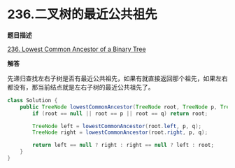 # 236.二叉树的最近公共祖先

**题目描述**

[236. Lowest Common Ancestor of a Binary Tree](https://leetcode.com/problems/lowest-common-ancestor-of-a-binary-tree/)

**解答**

先递归查找左右子树是否有最近公共祖先，如果有就直接返回那个祖先，如果左右都没有，那当前结点就是左右子树的最近公共祖先了。

```java
class Solution {
    public TreeNode lowestCommonAncestor(TreeNode root, TreeNode p, TreeNode q) {
        if (root == null || root == p || root == q) return root;

        TreeNode left = lowestCommonAncestor(root.left, p, q);
        TreeNode right = lowestCommonAncestor(root.right, p, q);

        return left == null ? right : right == null ? left : root;
    }
}
```